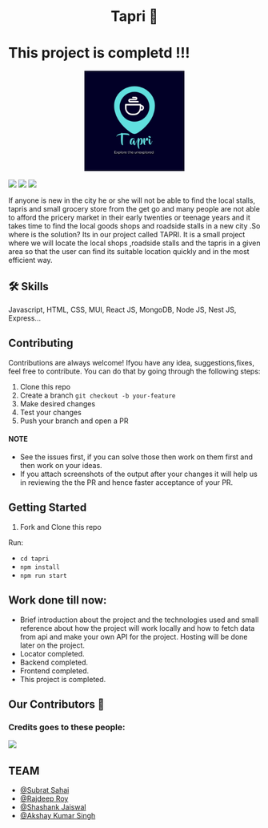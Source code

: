 <center> <h1> Tapri 🚀 </h1> </center>
<h1> This project is completd !!!</h1>

<p align="center">
<img src="https://github.com/Diversion2k22/TAPRI/blob/master/tapri-logo.jpeg?raw=true" alt="logo" width="200"/>

<a href="https://github.com/rockingrohit9639/project-zone"><img src="https://badges.frapsoft.com/os/v1/open-source.svg?v=103"></a>
<a href="https://github.com/rockingrohit9639/project-zone"><img src="https://img.shields.io/badge/Built%20by-developers%20%3C%2F%3E-0059b3"></a>
<a href="https://github.com/rockingrohit9639/project-zone"><img src="https://img.shields.io/static/v1.svg?label=Contributions&message=Welcome&color=yellow"></a>
</p>

If anyone is new in the city  he or she will not be able to find the local stalls, tapris and small grocery store from the get go and many people are not able to afford the pricery market in their early twenties or teenage years and it takes time to find the local goods shops and roadside stalls in a new city .So where is the solution? Its in our project called TAPRI. It is a small project where we will locate the local shops ,roadside stalls and the tapris in a given area so that the user can find its suitable location quickly and in the most efficient way.

## 🛠 Skills
Javascript, HTML, CSS, MUI, React JS, MongoDB, Node JS, Nest JS, Express...


## Contributing

Contributions are always welcome! Ifyou have any idea, suggestions,fixes, feel free to contribute. You can do that by going through the following steps:

1. Clone this repo
2. Create a branch `git checkout -b your-feature`
3. Make desired changes 
4. Test your changes
5. Push your branch and open a PR

#### NOTE

- See the issues first, if you can solve those then work on them first and then work on your ideas.
- If you attach screenshots of the output after your changes it will help us in reviewing the the PR and hence faster acceptance of your PR.

## Getting Started

1. Fork and Clone this repo

Run:
- `cd tapri`
- `npm install`
- `npm run start`


## Work done till now:

- Brief introduction about the project and the technologies used and small reference about how the project will work locally and  how to fetch data from api and make your own API for the project. Hosting will be done later on the project.
- Locator completed.
- Backend completed.
- Frontend completed.
- This project is completed.

## Our Contributors 🎇

### Credits goes to these people:

<a href="https://github.com/Diversion2k22/TAPRI/graphs/contributors">
<img src="https://contrib.rocks/image?repo=Diversion2k22/TAPRI" />
</a>

## TEAM

- [@Subrat Sahai](https://github.com/SubratSahai)
- [@Rajdeep Roy](https://github.com/RajdeepOfGithub)
- [@Shashank Jaiswal](https://github.com/ShashankJais128)
- [@Akshay Kumar Singh](https://github.com/akshay142002)
